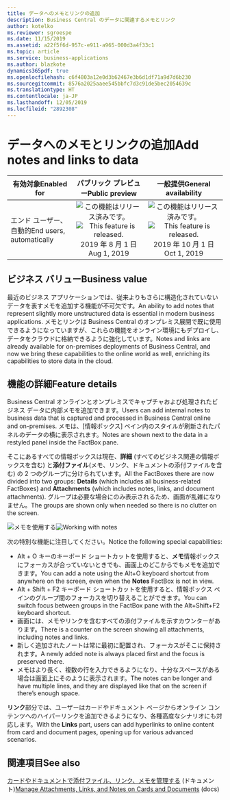```yaml
---
title: データへのメモとリンクの追加
description: Business Central のデータに関連するメモとリンク
author: kotelko
ms.reviewer: sgroespe
ms.date: 11/15/2019
ms.assetid: a22f5f6d-957c-e911-a965-000d3a4f33c1
ms.topic: article
ms.service: business-applications
ms.author: blazkote
dynamics365pdf: true
ms.openlocfilehash: c6f4803a12e0d3b62467e3b6d1df71a9d7d6b230
ms.sourcegitcommit: 8576a2025aaee545bbfc7d3c91de5bec2054639c
ms.translationtype: HT
ms.contentlocale: ja-JP
ms.lasthandoff: 12/05/2019
ms.locfileid: "2892308"
---
```

# <a name="add-notes-and-links-to-data"></a><span data-ttu-id="783b8-103">データへのメモとリンクの追加</span><span class="sxs-lookup"><span data-stu-id="783b8-103">Add notes and links to data</span></span>


| <span data-ttu-id="783b8-104">有効対象</span><span class="sxs-lookup"><span data-stu-id="783b8-104">Enabled for</span></span>    |  <span data-ttu-id="783b8-105">パブリック プレビュー</span><span class="sxs-lookup"><span data-stu-id="783b8-105">Public preview</span></span> | <span data-ttu-id="783b8-106">一般提供</span><span class="sxs-lookup"><span data-stu-id="783b8-106">General availability</span></span> | 
| ---------- | :----------: |:----------: |
|<span data-ttu-id="783b8-107">エンド ユーザー、自動的</span><span class="sxs-lookup"><span data-stu-id="783b8-107">End users, automatically</span></span>|<span data-ttu-id="783b8-108">![この機能はリリース済みです。](/dynamics365-release-plan/media/green-checkmark.png "この機能はリリース済みです。")</span><span class="sxs-lookup"><span data-stu-id="783b8-108">![This feature is released.](/dynamics365-release-plan/media/green-checkmark.png "This feature is released.")</span></span> <span data-ttu-id="783b8-109">2019 年 8 月 1 日</span><span class="sxs-lookup"><span data-stu-id="783b8-109">Aug 1, 2019</span></span>| <span data-ttu-id="783b8-110">![この機能はリリース済みです。](/dynamics365-release-plan/media/green-checkmark.png "この機能はリリース済みです。")</span><span class="sxs-lookup"><span data-stu-id="783b8-110">![This feature is released.](/dynamics365-release-plan/media/green-checkmark.png "This feature is released.")</span></span> <span data-ttu-id="783b8-111">2019 年 10 月 1 日</span><span class="sxs-lookup"><span data-stu-id="783b8-111">Oct 1, 2019</span></span>|


## <a name="business-value"></a><span data-ttu-id="783b8-112">ビジネス バリュー</span><span class="sxs-lookup"><span data-stu-id="783b8-112">Business value</span></span>
<!-- bv start -->
<span data-ttu-id="783b8-113">最近のビジネス アプリケーションでは、従来よりもさらに構造化されていないデータを表すメモを追加する機能が不可欠です。</span><span class="sxs-lookup"><span data-stu-id="783b8-113">An ability to add notes that represent slightly more unstructured data is essential in modern business applications.</span></span> <span data-ttu-id="783b8-114">メモとリンクは Business Central のオンプレミス展開で既に使用できるようになっていますが、これらの機能をオンライン環境にもデプロイし、データをクラウドに格納できるように強化しています。</span><span class="sxs-lookup"><span data-stu-id="783b8-114">Notes and links are already available for on-premises deployments of Business Central, and now we bring these capabilities to the online world as well, enriching its capabilities to store data in the cloud.</span></span>
<!-- bv end -->



## <a name="feature-details"></a><span data-ttu-id="783b8-115">機能の詳細</span><span class="sxs-lookup"><span data-stu-id="783b8-115">Feature details</span></span>
<!--feature detail start -->
<span data-ttu-id="783b8-116">Business Central オンラインとオンプレミスでキャプチャおよび処理されたビジネス データに内部メモを追加できます。</span><span class="sxs-lookup"><span data-stu-id="783b8-116">Users can add internal notes to business data that is captured and processed in Business Central online and on-premises.</span></span> <span data-ttu-id="783b8-117">メモは、[情報ボックス] ペイン内のスタイルが刷新されたパネルのデータの横に表示されます。</span><span class="sxs-lookup"><span data-stu-id="783b8-117">Notes are shown next to the data in a restyled panel inside the FactBox pane.</span></span>

<span data-ttu-id="783b8-118">そこにあるすべての情報ボックスは現在、**詳細** (すべてのビジネス関連の情報ボックスを含む) と**添付ファイル**(メモ、リンク、ドキュメントの添付ファイルを含む) の 2 つのグループに分けられています。</span><span class="sxs-lookup"><span data-stu-id="783b8-118">All the FactBoxes there are now divided into two groups: **Details** (which includes all business-related FactBoxes) and **Attachments** (which includes notes, links, and document attachments).</span></span> <span data-ttu-id="783b8-119">グループは必要な場合にのみ表示されるため、画面が乱雑になりません。</span><span class="sxs-lookup"><span data-stu-id="783b8-119">The groups are shown only when needed so there is no clutter on the screen.</span></span>

<span data-ttu-id="783b8-120">![メモを使用する](media/notes.png "メモを使用する")</span><span class="sxs-lookup"><span data-stu-id="783b8-120">![Working with notes](media/notes.png "Working with notes")</span></span>

<span data-ttu-id="783b8-121">次の特別な機能に注目してください。</span><span class="sxs-lookup"><span data-stu-id="783b8-121">Notice the following special capabilities:</span></span>

- <span data-ttu-id="783b8-122">Alt + O キーのキーボード ショートカットを使用すると、**メモ**情報ボックスにフォーカスが合っていないときでも、画面上のどこからでもメモを追加できます。</span><span class="sxs-lookup"><span data-stu-id="783b8-122">You can add a note using the Alt+O keyboard shortcut from anywhere on the screen, even when the **Notes** FactBox is not in view.</span></span>
- <span data-ttu-id="783b8-123">Alt + Shift + F2 キーボード ショートカットを使用すると、情報ボックス ペインのグループ間のフォーカスを切り替えることができます。</span><span class="sxs-lookup"><span data-stu-id="783b8-123">You can switch focus between groups in the FactBox pane with the Alt+Shift+F2 keyboard shortcut.</span></span>
- <span data-ttu-id="783b8-124">画面には、メモやリンクを含むすべての添付ファイルを示すカウンターがあります。</span><span class="sxs-lookup"><span data-stu-id="783b8-124">There is a counter on the screen showing all attachments, including notes and links.</span></span>
- <span data-ttu-id="783b8-125">新しく追加されたノートは常に最初に配置され、フォーカスがそこに保持されます。</span><span class="sxs-lookup"><span data-stu-id="783b8-125">A newly added note is always placed first and the focus is preserved there.</span></span>
- <span data-ttu-id="783b8-126">メモはより長く、複数の行を入力できるようになり、十分なスペースがある場合は画面上にそのように表示されます。</span><span class="sxs-lookup"><span data-stu-id="783b8-126">The notes can be longer and have multiple lines, and they are displayed like that on the screen if there’s enough space.</span></span>

<span data-ttu-id="783b8-127">**リンク**部分では、ユーザーはカードやドキュメント ページからオンライン コンテンツへのハイパーリンクを追加できるようになり、各種高度なシナリオにも対応します。</span><span class="sxs-lookup"><span data-stu-id="783b8-127">With the **Links** part, users can add hyperlinks to online content from card and document pages, opening up for various advanced scenarios.</span></span>
<!--feature detail end -->










## <a name="see-also"></a><span data-ttu-id="783b8-128">関連項目</span><span class="sxs-lookup"><span data-stu-id="783b8-128">See also</span></span>

<span data-ttu-id="783b8-129">[カードやドキュメントで添付ファイル、リンク、メモを管理する](https://docs.microsoft.com/dynamics365/business-central/ui-how-add-link-to-record) (ドキュメント)</span><span class="sxs-lookup"><span data-stu-id="783b8-129">[Manage Attachments, Links, and Notes on Cards and Documents](https://docs.microsoft.com/dynamics365/business-central/ui-how-add-link-to-record) (docs)</span></span>
